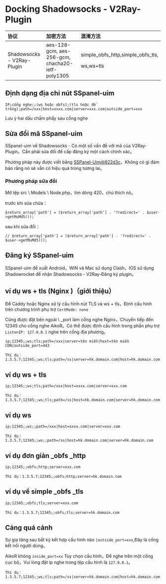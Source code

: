 # Docking Shadowsocks - V2Ray-Plugin

<table>
  <thead>
    <tr>
      <th style="text-align:left">&#x534F;&#x8BAE;</th>
      <th style="text-align:left">&#x52A0;&#x5BC6;&#x65B9;&#x6CD5;</th>
      <th style="text-align:left">&#x6DF7;&#x6DC6;&#x65B9;&#x6CD5;</th>
    </tr>
  </thead>
  <tbody>
    <tr>
      <td style="text-align:left">Shadowsocks - V2Ray-Plugin</td>
      <td style="text-align:left">aes-128-gcm, aes-256-gcm, chacha20-ietf-poly1305</td>
      <td style="text-align:left">
        <p>simple_obfs_http,simple_obfs_tls,</p>
        <p>ws,ws+tls</p>
      </td>
    </tr>
  </tbody>
</table>

## Định dạng địa chỉ nút SSpanel-uim

```text
IP;cổng nghe;;(ws hoặc obfs);(tls hoặc để trống);path=/xxx|host=xxxx.com|server=xxx.com|outside_port=xxx
```

Lưu ý hai dấu chấm phẩy sau cổng nghe

## Sửa đổi mã SSpanel-uim

SSpanel-uim về Shadowsocks - Có một số vấn đề với mã của V2Ray-Plugin，Cần phải sửa đổi để cấp đăng ký một cách chính xác。

Phương pháp này được viết bằng [SSPanel-Uim@822d3c](https://github.com/Anankke/SSPanel-Uim/commit/822d3cbcb3ad8f7e11874a96f05d73e5b016c164)，Không có gì đảm bảo rằng nó sẽ vẫn có hiệu quả trong tương lai。

### Phương pháp sửa đổi

Mở tệp src \ Models \ Node.php，tìm dòng 420，chú thích nó。

trước khi sửa chữa：

```text
$return_array['path'] = ($return_array['path'] . '?redirect=' . $user->getMuMd5());
```

sau khi sửa đổi：

```text
// $return_array['path'] = ($return_array['path'] . '?redirect=' . $user->getMuMd5());
```

## Đăng ký SSpanel-uim

SSpanel-uim đề xuất Android，WIN và Mac sử dụng Clash，IOS sử dụng Shadowrocket để nhận Shadowsocks - V2Ray-Đăng ký plugin。

## ví dụ ws + tls \(Nginx \)（**giới thiệu**）

Để Caddy hoặc Nginx xử lý cấu hình nút TLS và ws + tls，Định cấu hình trên chương trình phụ trợ `CertMode: none`

Cũng được đặt bên ngoài \ _port làm cổng nghe Nginx，Chuyển tiếp đến 12345 cho cổng nghe AikoR。Có thể được định cấu hình trong phần phụ trợ `ListenIP: 127.0.0.1` nghe trên cổng địa phương。

```text
ip;12345;;ws;tls;path=/xxx|server=tên miền|host=tên miền CDN|outside_port=443
```

```text
Thí dụ：1.3.5.7;12345;;ws;tls;path=/ss|server=hk.domain.com|host=hk.domain.com|outside_port=443
```

## ví dụ ws + tls

```text
ip;12345;;ws;tls;path=/xxx|host=xxxx.com|server=xxx.com
```

```text
Thí dụ：1.3.5.7;12345;;ws;tls;path=/ss|host=hk.domain.com|server=hk.domain.com
```

## ví dụ ws

```text
ip;12345;;ws;;path=/xxx|host=xxxx.com|server=xxx.com
```

```text
Thí dụ：1.3.5.7;12345;;ws;;path=/ss|host=hk.domain.com|server=hk.domain.com
```

## ví dụ đơn giản \_obfs \_http

```text
ip;12345;;obfs;http;server=xxx.com
```

```text
Thí dụ：1.3.5.7;12345;;obfs;http;server=hk.domain.com
```

## ví dụ về simple \_obfs \_tls

```text
ip;12345;;obfs;tls;server=xxx.com
```

```text
Thí dụ：1.3.5.7;12345;;obfs;tls;server=hk.domain.com
```

## Cảng quá cảnh

Sự gia tăng sau bất kỳ kết hợp cấu hình nào `|outside_port=xxx`,Đây là cổng kết nối người dùng。

AikoR không `inside_port=xx` Tùy chọn cấu hình，Để nghe trên một cổng cục bộ，Vui lòng đặt ip nghe trong tệp cấu hình là `127.0.0.1`。

```text
Thí dụ：1.3.5.7;12345;;ws;tls;path=/ss|server=hk.domain.com|host=hk.domain.com|outside_port=8888
```


